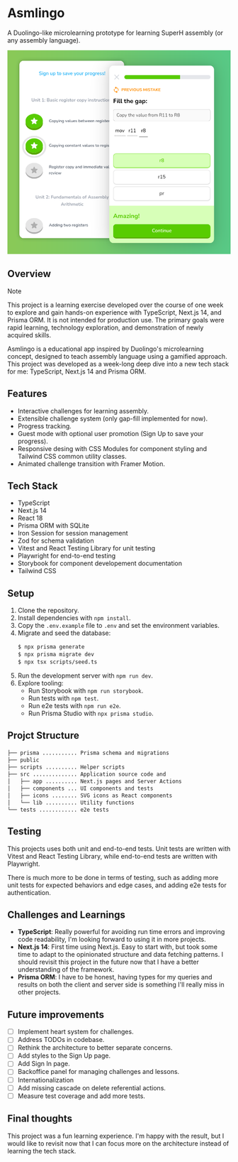 # Asmlingo

A Duolingo-like microlearning prototype for learning SuperH assembly (or any assembly language).

![Banner](./banner.png)

## Overview

> [!NOTE]
> This project is a learning exercise developed over the course of one week to explore and
> gain hands-on experience with TypeScript, Next.js 14, and Prisma ORM. It is not intended for
> production use. The primary goals were rapid learning, technology exploration, and demonstration
> of newly acquired skills.

Asmlingo is a educational app inspired by Duolingo's microlearning concept, designed to teach
assembly language using a gamified approach. This project was developed as a week-long deep dive
into a new tech stack for me: TypeScript, Next.js 14 and Prisma ORM.

## Features

- Interactive challenges for learning assembly.
- Extensible challenge system (only gap-fill implemented for now).
- Progress tracking.
- Guest mode with optional user promotion (Sign Up to save your progress).
- Responsive desing with CSS Modules for component styling and Tailwind CSS common utility classes.
- Animated challenge transition with Framer Motion.

## Tech Stack

- TypeScript
- Next.js 14
- React 18
- Prisma ORM with SQLite
- Iron Session for session management
- Zod for schema validation
- Vitest and React Testing Library for unit testing
- Playwright for end-to-end testing
- Storybook for component developement documentation
- Tailwind CSS

## Setup

1. Clone the repository.
2. Install dependencies with `npm install`.
3. Copy the `.env.example` file to `.env` and set the environment variables.
4. Migrate and seed the database:
   ```bash
   $ npx prisma generate
   $ npx prisma migrate dev
   $ npx tsx scripts/seed.ts
   ```
5. Run the development server with `npm run dev`.
6. Explore tooling:
   - Run Storybook with `npm run storybook`.
   - Run tests with `npm test`.
   - Run e2e tests with `npm run e2e`.
   - Run Prisma Studio with `npx prisma studio`.

## Projct Structure

```
├── prisma ........... Prisma schema and migrations
├── public
├── scripts .......... Helper scripts
├── src .............. Application source code and
│   ├── app .......... Next.js pages and Server Actions
│   ├── components ... UI components and tests
│   ├── icons ........ SVG icons as React components
│   └── lib .......... Utility functions
└── tests ............ e2e tests
```

## Testing

This projects uses both unit and end-to-end tests. Unit tests are written with Vitest and React
Testing Library, while end-to-end tests are written with Playwright.

There is much more to be done in terms of testing, such as adding more unit tests for expected
behaviors and edge cases, and adding e2e tests for authentication.

## Challenges and Learnings

- **TypeScript**: Really powerful for avoiding run time errors and improving code readability, I'm
  looking forward to using it in more projects.
- **Next.js 14**: First time using Next.js. Easy to start with, but took some time to adapt to the
  opinionated structure and data fetching patterns. I should revisit this project in the future now
  that I have a better understanding of the framework.
- **Prisma ORM**: I have to be honest, having types for my queries and results on both the client
  and server side is something I'll really miss in other projects.

## Future improvements

- [ ] Implement heart system for challenges.
- [ ] Address TODOs in codebase.
- [ ] Rethink the architecture to better separate concerns.
- [ ] Add styles to the Sign Up page.
- [ ] Add Sign In page.
- [ ] Backoffice panel for managing challenges and lessons.
- [ ] Internationalization
- [ ] Add missing cascade on delete referential actions.
- [ ] Measure test coverage and add more tests.

## Final thoughts

This project was a fun learning experience. I'm happy with the result, but I would like to revisit
now that I can focus more on the architecture instead of learning the tech stack.
